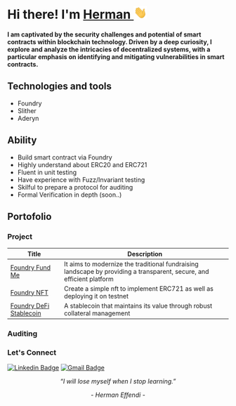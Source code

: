 <h1>
  Hi there! I'm <a href="https://github.com/Defcon27"> Herman </a>  
  <img width="30px" margin="0px" src="https://raw.githubusercontent.com/ABSphreak/ABSphreak/master/gifs/Hi.gif">
</h1> 

#### I am captivated by the security challenges and potential of smart contracts within blockchain technology. Driven by a deep curiosity, I explore and analyze the intricacies of decentralized systems, with a particular emphasis on identifying and mitigating vulnerabilities in smart contracts.

## Technologies and tools

- Foundry
- Slither
- Aderyn

## Ability

- Build smart contract via Foundry
- Highly understand about ERC20 and ERC721
- Fluent in unit testing 
- Have experience with Fuzz/Invariant testing
- Skilful to prepare a protocol for auditing
- Formal Verification in depth (soon..)


## Portofolio

### Project


| **Title**           | **Description**                                                                                                                                                                                                                                                                            |
|---------------------|--------------------------------------------------------------------------------------------------------------------------------------------------------------------------------------------------------------------------------------------------------------------------------------------|
| [Foundry Fund Me](https://github.com/hrmneffdii/foundry-fund-me/tree/main)  |  It aims to modernize the traditional fundraising landscape by providing a transparent, secure, and efficient platform |
| [Foundry NFT](https://github.com/hrmneffdii/foundry-nft) | Create a simple nft to implement ERC721 as well as deploying it on testnet|
| [Foundry DeFi Stablecoin](https://github.com/hrmneffdii/foundry-defi-stablecoin) |  A stablecoin that maintains its value through robust collateral management | 

### Auditing




### Let's Connect

[![Linkedin Badge](https://img.shields.io/badge/-LinkedIn-blue?style=flat-square&logo=Linkedin&logoColor=white&link=https://www.linkedin.com/in/herman-effendi/)](https://www.linkedin.com/in/herman-effendi/)
[![Gmail Badge](https://img.shields.io/badge/-Gmail-d14836?style=flat-square&logo=Gmail&logoColor=white&link=mailto:hermaneffendi0502@gmail.com)](mailto:hermaneffendi0502@gmail.com)

<p align="center"><i>“I will lose myself when I stop learning.”</i></p>
<p align="center"><i>- Herman Effendi -</i></p>

